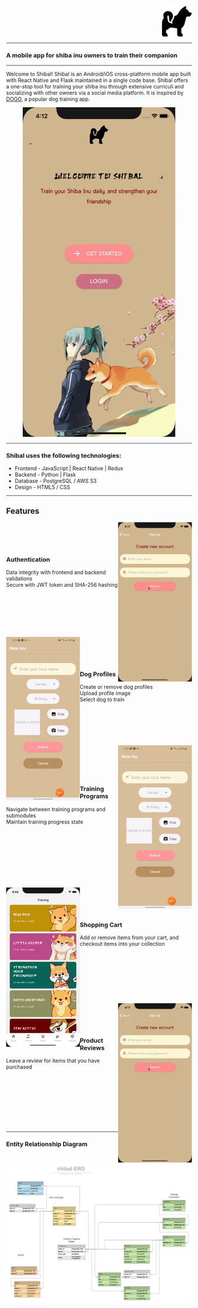 <p align="right">
<!--    <a href="https://wogos.herokuapp.com/"> -->
      <img src="frontend/src/assets/logo.png" width="81px" alt="wogos"/>
<!--    </a> -->
</p>

---

### A mobile app for shiba inu owners to train their companion

---

Welcome to Shibal! Shibal is an Android/iOS cross-platform mobile app built with React Native and Flask maintained in a single code base. Shibal offers a one-stop tool for training your shiba inu through extensive curriculi and socializing with other owners via a social media platform. It is inspired by [DOGO](https://dogo.app/), a popular dog training app.

<p align="center">
      <img src="documentation/readme/welcome_screen.gif">
</p>

---

### Shibal uses the following technologies:

- Frontend - JavaScript | React Native | Redux
- Backend - Python | Flask
- Database - PostgreSQL / AWS S3
- Design - HTML5 / CSS

---

## Features<br>
<img margin-right="50px" src="documentation/readme/authentication.gif" align="right" width="200px"> <br><br><br><br>
### Authentication<br>
Data integrity with frontend and backend validations<br>
Secure with JWT token and SHA-256 hashing<br>

<br><br><br><br><br><br><br>
<img src="documentation/readme/create_dog.gif" align="left"> 
<br><br><br><br>
### Dog Profiles<br>

   Create or remove dog profiles<br>
   Upload profile image<br>
   Select dog to train<br>

<br><br><br>
<br><br><br>
<img margin-right="50px" src="documentation/readme/create_dog.gif" align="right">
<br><br><br><br><br>
### Training Programs<br>
Navigate between training programs and submodules<br>
Maintain training progress state<br>
<br><br><br><br><br><br>
<br><br><br><br>
<img src="documentation/readme/training.gif" align="left"> <br><br><br><br>

### Shopping Cart <br>
Add or remove items from your cart, and checkout items into your collection<br><br>
<br><br><br><br><br><br><br><br>
<img margin-right="50px" src="documentation/readme/authentication.gif" align="right" width="200px" >
<br><br><br><br>
### Product Reviews<br>
Leave a review for items that you have purchased
<br><br><br><br><br>
<br><br><br><br><br>

---
### Entity Relationship Diagram

<img src="documentation/Entity_Relationship_Diagram.png" />
